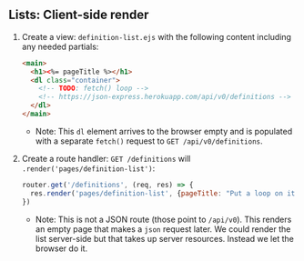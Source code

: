 ## Lists: Client-side render
1. Create a view: `definition-list.ejs` with the following content including any needed partials:

    ```html
    <main>
      <h1><%= pageTitle %></h1>
      <dl class="container">
        <!-- TODO: fetch() loop -->
        <!-- https://json-express.herokuapp.com/api/v0/definitions -->
      </dl>
    </main>
    ```

    - Note: This `dl` element arrives to the browser empty and is populated with a separate `fetch()` request to `GET /api/v0/definitions`.

2. Create a route handler: `GET /definitions` will `.render('pages/definition-list')`:

    ```js
    router.get('/definitions', (req, res) => {
      res.render('pages/definition-list', {pageTitle: "Put a loop on it"})
    })
    ```

    - Note: This is not a JSON route (those point to `/api/v0`). This renders an empty page that makes a `json` request later. We could render the list server-side but that takes up server resources. Instead we let the browser do it.
